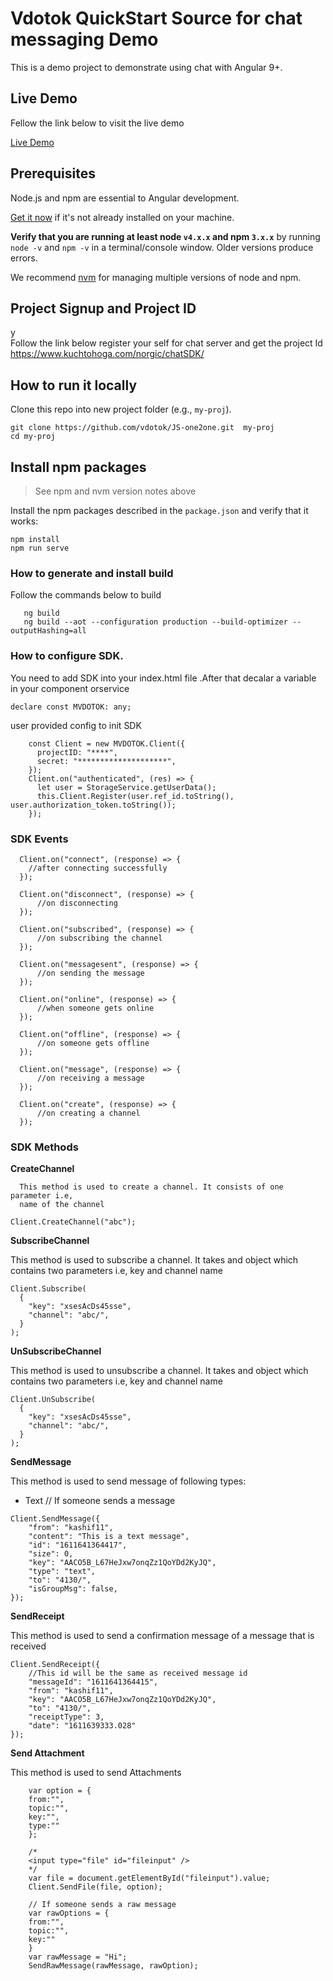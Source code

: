 # Vdotok QuickStart Source for chat messaging Demo
This is a demo project to demonstrate using chat  with Angular 9+.

## Live Demo
 Fellow the link below to visit the live demo
 
  <a href="https://chat.vdotok.com" target="_blank" title="Chat Demo">Live Demo</a> 
  
 
## Prerequisites

Node.js and npm are essential to Angular development. 
    
<a href="https://docs.npmjs.com/getting-started/installing-node" target="_blank" title="Installing Node.js and updating npm">
Get it now</a> if it's not already installed on your machine.
 
**Verify that you are running at least node `v4.x.x` and npm `3.x.x`**
by running `node -v` and `npm -v` in a terminal/console window.
Older versions produce errors.

We recommend [nvm](https://github.com/creationix/nvm) for managing multiple versions of node and npm.

 

## Project Signup and Project ID


y	
Follow the link below register your self for chat server and get the project Id
	https://www.kuchtohoga.com/norgic/chatSDK/
  
## How to run it locally

Clone this repo into new project folder (e.g., `my-proj`).
```shell
git clone https://github.com/vdotok/JS-one2one.git  my-proj
cd my-proj

```

## Install npm packages

> See npm and nvm version notes above

Install the npm packages described in the `package.json` and verify that it works:

```shell
npm install
npm run serve
```

###  How to generate and install build 
Follow the commands below to build
 
```shell
   ng build 
   ng build --aot --configuration production --build-optimizer --outputHashing=all
```



### How to configure SDK.
You need to add SDK into your index.html file .After that decalar a variable in your component  orservice

```shell
declare const MVDOTOK: any;

```

user provided config to init SDK

```shell
    const Client = new MVDOTOK.Client({
      projectID: "****",
      secret: "********************",
    });
    Client.on("authenticated", (res) => {
      let user = StorageService.getUserData();
      this.Client.Register(user.ref_id.toString(), user.authorization_token.toString());
    });
```
### SDK Events


```
  Client.on("connect", (response) => {
    //after connecting successfully
  });

  Client.on("disconnect", (response) => {
      //on disconnecting
  });

  Client.on("subscribed", (response) => {
      //on subscribing the channel
  });

  Client.on("messagesent", (response) => {
      //on sending the message
  });

  Client.on("online", (response) => {
      //when someone gets online
  });

  Client.on("offline", (response) => {
      //on someone gets offline
  });

  Client.on("message", (response) => {
      //on receiving a message
  });

  Client.on("create", (response) => {
      //on creating a channel
  });

```

### SDK Methods

**CreateChannel**

      This method is used to create a channel. It consists of one parameter i.e,
      name of the channel
           
           
```
Client.CreateChannel("abc");
```
**SubscribeChannel**

This method is used to subscribe a channel. It takes and object which contains two parameters i.e, key and channel name

```
Client.Subscribe(
  {
    "key": "xsesAcDs45sse",
    "channel": "abc/",
  }
);

```

**UnSubscribeChannel**

This method is used to unsubscribe a channel. It takes and object which contains two parameters i.e, key and channel name

```
Client.UnSubscribe(
  {
    "key": "xsesAcDs45sse",
    "channel": "abc/",
  }
);
```


**SendMessage**


This method is used to send message of following types:

-	Text
// If someone sends a message

```
Client.SendMessage({
    "from": "kashif11",
    "content": "This is a text message",
    "id": "1611641364417",
    "size": 0,
    "key": "AACO5B_L67HeJxw7onqZz1QoYDd2KyJQ",
    "type": "text",
    "to": "4130/",
    "isGroupMsg": false,
});
```

**SendReceipt**

This method is used to send a confirmation message of a message that is received

```
Client.SendReceipt({ 
    //This id will be the same as received message id           
    "messageId": "1611641364415",
    "from": "kashif11",
    "key": "AACO5B_L67HeJxw7onqZz1QoYDd2KyJQ",
    "to": "4130/",
    "receiptType": 3,
    "date": "1611639333.028"
});
```

**Send Attachment**

This method is used to send Attachments 

```
    var option = {
    from:"",
    topic:"",
    key:"",
    type:""
    };

    /*
    <input type="file" id="fileinput" />
    */
    var file = document.getElementById("fileinput").value;
    Client.SendFile(file, option);

    // If someone sends a raw message
    var rawOptions = {
    from:"",
    topic:"",
    key:""
    }
    var rawMessage = "Hi";
    SendRawMessage(rawMessage, rawOption);
```

